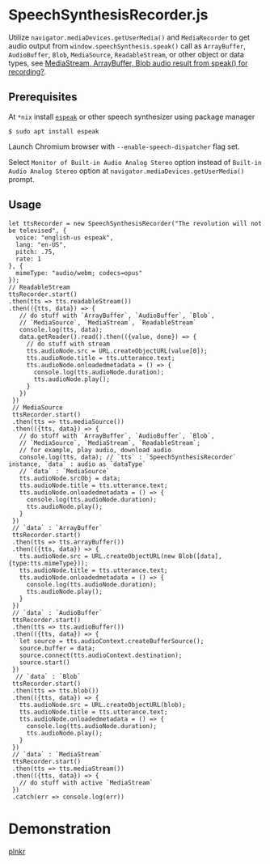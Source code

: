 # SpeechSynthesisRecorder.js
Utilize `navigator.mediaDevices.getUserMedia()` and `MediaRecorder` to get audio output from `window.speechSynthesis.speak()` call as `ArrayBuffer`, `AudioBuffer`, `Blob`, `MediaSource`, `ReadableStream`, or other object or data types, see [MediaStream, ArrayBuffer, Blob audio result from speak() for recording?](https://lists.w3.org/Archives/Public/public-speech-api/2017Jun/0000.html).

Prerequisites
---

At `*nix` install [`espeak`](http://espeak.sourceforge.net/) or other speech synthesizer using package manager

`$ sudo apt install espeak`

Launch Chromium browser with `--enable-speech-dispatcher` flag set.

Select `Monitor of Built-in Audio Analog Stereo` option instead of `Built-in Audio Analog Stereo` option at `navigator.mediaDevices.getUserMedia()` prompt.

Usage 
---
    let ttsRecorder = new SpeechSynthesisRecorder("The revolution will not be televised", {
      voice: "english-us espeak",
      lang: "en-US",
      pitch: .75,
      rate: 1
    }, {
      mimeType: "audio/webm; codecs=opus"
    });
    // ReadableStream
    ttsRecorder.start()
    .then(tts => tts.readableStream())
    .then(({tts, data}) => {
       // do stuff with `ArrayBuffer`, `AudioBuffer`, `Blob`,
       // `MediaSource`, `MediaStream`, `ReadableStream`
       console.log(tts, data);
       data.getReader().read().then(({value, done}) => {
         // do stuff with stream
         tts.audioNode.src = URL.createObjectURL(value[0]);
         tts.audioNode.title = tts.utterance.text;
         tts.audioNode.onloadedmetadata = () => {
           console.log(tts.audioNode.duration);
           tts.audioNode.play();
         }
       })
     })
     // MediaSource
     ttsRecorder.start()
     .then(tts => tts.mediaSource())
     .then(({tts, data}) => {
       // do stuff with `ArrayBuffer`, `AudioBuffer`, `Blob`, 
       // `MediaSource`, `MediaStream`, `ReadableStream`;
       // for example, play audio, download audio
       console.log(tts, data); // `tts` : `SpeechSynthesisRecorder` instance, `data` : audio as `dataType`
       // `data` : `MediaSource`
       tts.audioNode.srcObj = data;
       tts.audioNode.title = tts.utterance.text;
       tts.audioNode.onloadedmetadata = () => {
         console.log(tts.audioNode.duration);
         tts.audioNode.play();
       }
     })
     // `data` : `ArrayBuffer`
     ttsRecorder.start()
     .then(tts => tts.arrayBuffer())
     .then(({tts, data}) => {
       tts.audioNode.src = URL.createObjectURL(new Blob([data], {type:tts.mimeType}));
       tts.audioNode.title = tts.utterance.text;
       tts.audioNode.onloadedmetadata = () => {
         console.log(tts.audioNode.duration);
         tts.audioNode.play();
       }
     })
     // `data` : `AudioBuffer`
     ttsRecorder.start()
     .then(tts => tts.audioBuffer())
     .then(({tts, data}) => {
       let source = tts.audioContext.createBufferSource();
       source.buffer = data;
       source.connect(tts.audioContext.destination);
       source.start()
     })
      // `data` : `Blob`
     ttsRecorder.start()
     .then(tts => tts.blob())
     .then(({tts, data}) => {
       tts.audioNode.src = URL.createObjectURL(blob);
       tts.audioNode.title = tts.utterance.text;
       tts.audioNode.onloadedmetadata = () => {
         console.log(tts.audioNode.duration);
         tts.audioNode.play();
       }
     })
     // `data` : `MediaStream`
     ttsRecorder.start()
     .then(tts => tts.mediaStream())
     .then(({tts, data}) => {
       // do stuff with active `MediaStream`
     })
     .catch(err => console.log(err))
     
 Demonstration
 ===
 [plnkr](https://plnkr.co/edit/7Y2ifjRK5K9YGwT9G8nn?p=preview)
